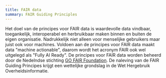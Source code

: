 ```yaml
---
title: FAIR data
summary: FAIR Guiding Principles
---
```


Het doel van de principes voor FAIR data is waardevolle data vindbaar, toegankelijk, interoperabel en herbruikbaar maken binnen en buiten de eigen organisatie. Nadrukkelijk niet alleen voor menselijke gebruikers maar juist ook voor machines. Voldoen aan de principes voor FAIR data maakt data "machine actionable", daarom wordt het acronym FAIR ook wel uitgelegd als "Fully AI Ready". De principes voor FAIR data worden beheerd door de Nedelndse stichting [GO FAIR Foundation](https://www.gofair.foundation/). De naleving van de FAIR Guiding Principes krijgt een wettelijke grondslag in de Wet Hergebruik Overheidsinformatie.
